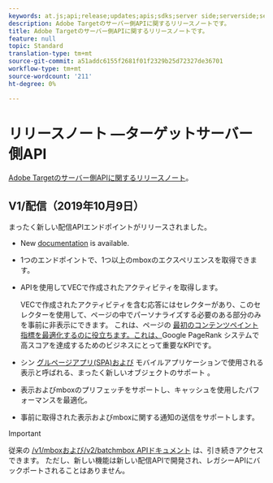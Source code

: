 ```yaml
---
keywords: at.js;api;release;updates;apis;sdks;server side;serverside;server-side;api;delivery api
description: Adobe Targetのサーバー側APIに関するリリースノートです。
title: Adobe Targetのサーバー側APIに関するリリースノートです。
feature: null
topic: Standard
translation-type: tm+mt
source-git-commit: a51addc6155f2681f01f2329b25d72327de36701
workflow-type: tm+mt
source-wordcount: '211'
ht-degree: 0%

---
```



# リリースノート —ターゲットサーバー側API

[Adobe Targetのサーバー側APIに関するリリースノート](https://developers.adobetarget.com/api/delivery-api/)。

## V1/配信（2019年10月9日）

まったく新しい配信APIエンドポイントがリリースされました。

* New [documentation](https://developers.adobetarget.com/api/delivery-api/) is available.
* 1つのエンドポイントで、1つ以上のmboxのエクスペリエンスを取得できます。
* APIを使用してVECで作成されたアクティビティを取得します。

   VECで作成されたアクティビティを含む応答にはセレクターがあり、このセレクターを使用して、ページの中でパーソナライズする必要のある部分のみを事前に非表示にできます。 これは、ページの [最初のコンテンツペイント指標を最適化するのに役立ちます。これは、](https://developers.google.com/web/fundamentals/performance/user-centric-performance-metrics.html)Google PageRank [](https://en.wikipedia.org/wiki/PageRank) システムで高スコアを達成するためのビジネスにとって重要なKPIです。

* シン [グルページアプリ(SPA)および](/help/c-implementing-target/c-implementing-target-for-client-side-web/how-to-deployatjs/target-atjs-single-page-application.md) モバイルアプリケーションで使用される表示と呼ばれる、まったく新しいオブジェクトのサポート [](/help/c-target-mobile-app/target-mobile-app.md)。
* 表示およびmboxのプリフェッチをサポートし、キャッシュを使用したパフォーマンスを最適化。
* 事前に取得された表示およびmboxに関する通知の送信をサポートします。

>[!IMPORTANT]
>
>従来の [/v1/mboxおよび/v2/batchmbox APIドキュメント](https://developers.adobetarget.com/api/legacy-api/index.html) は、引き続きアクセスできます。 ただし、新しい機能は新しい配信APIで開発され、レガシーAPIにバックポートされることはありません。
